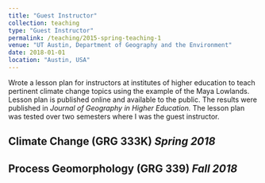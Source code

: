 ```yaml
---
title: "Guest Instructor"
collection: teaching
type: "Guest Instructor"
permalink: /teaching/2015-spring-teaching-1
venue: "UT Austin, Department of Geography and the Environment"
date: 2018-01-01
location: "Austin, USA"
---
```


Wrote a lesson plan for instructors at institutes of higher education to teach pertinent climate change topics using the example of the Maya Lowlands. Lesson plan is published online and available to the public. The results were published in *Journal of Geography in Higher Education.* The lesson plan was tested over two semesters where I was the guest instructor.

Climate Change (GRG 333K)       *Spring 2018* 
---------------

Process Geomorphology (GRG 339) *Fall 2018*
---------------


